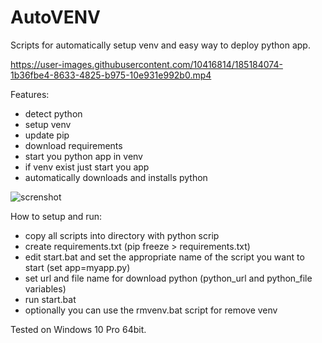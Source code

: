 # AutoVENV
Scripts for automatically setup venv and easy way to deploy python app.

https://user-images.githubusercontent.com/10416814/185184074-1b36fbe4-8633-4825-b975-10e931e992b0.mp4

Features:
- detect python
- setup venv
- update pip
- download requirements
- start you python app in venv
- if venv exist just start you app
- automatically downloads and installs python

<img src="https://github.com/morgor/AutoVENV/blob/main/screenshot.png" alt="screnshot">

How to setup and run:
- copy all scripts into directory with python scrip
- create requirements.txt (pip freeze > requirements.txt)
- edit start.bat and set the appropriate name of the script you want to start (set app=myapp.py)
- set url and file name for download python (python_url and python_file variables)
- run start.bat
- optionally you can use the rmvenv.bat script for remove venv

Tested on Windows 10 Pro 64bit.
